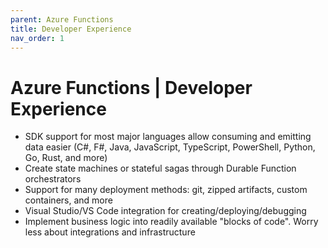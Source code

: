 ```yaml
---
parent: Azure Functions
title: Developer Experience
nav_order: 1
---
```

# Azure Functions | Developer Experience
* SDK support for most major languages allow consuming and emitting data easier (C#, F#, Java, JavaScript, TypeScript, PowerShell, Python, Go, Rust, and more)
* Create state machines or stateful sagas through Durable Function orchestrators
* Support for many deployment methods: git, zipped artifacts, custom containers, and more
* Visual Studio/VS Code integration for creating/deploying/debugging
* Implement business logic into readily available "blocks of code". Worry less about integrations and infrastructure